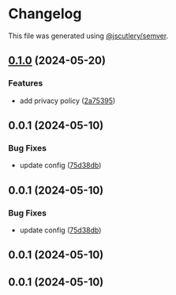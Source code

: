 # Changelog

This file was generated using [@jscutlery/semver](https://github.com/jscutlery/semver).

## [0.1.0](https://github.com/CIRI2-s6/ciri2-app/compare/game-microservice-0.0.1...game-microservice-0.1.0) (2024-05-20)


### Features

* add privacy policy ([2a75395](https://github.com/CIRI2-s6/ciri2-app/commit/2a753955abf612b08ec7e1cfb3e171062ea19b15))

## 0.0.1 (2024-05-10)


### Bug Fixes

* update config ([75d38db](https://github.com/CIRI2-s6/ciri2-app/commit/75d38db59f583ea3f0f95b0fd5febd412e3d7905))

## 0.0.1 (2024-05-10)


### Bug Fixes

* update config ([75d38db](https://github.com/CIRI2-s6/ciri2-app/commit/75d38db59f583ea3f0f95b0fd5febd412e3d7905))

## 0.0.1 (2024-05-10)

## 0.0.1 (2024-05-10)
